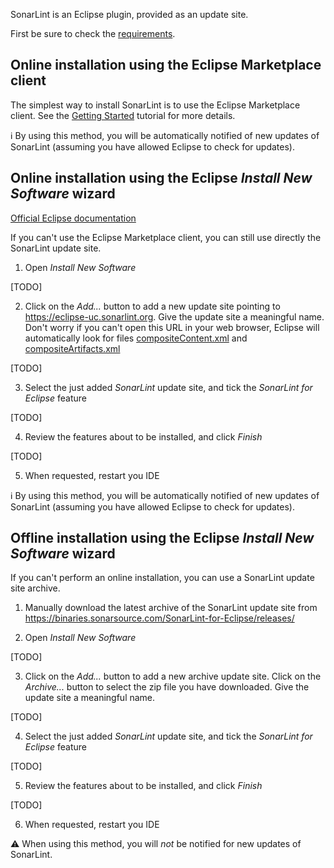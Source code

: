 SonarLint is an Eclipse plugin, provided as an update site.

First be sure to check the [requirements](Requirements).

## Online installation using the Eclipse Marketplace client

The simplest way to install SonarLint is to use the Eclipse Marketplace client. See the [Getting Started](Getting-Started) tutorial for more details.

:information_source: By using this method, you will be automatically notified of new updates of SonarLint (assuming you have allowed Eclipse to check for updates).

## Online installation using the Eclipse _Install New Software_ wizard

[Official Eclipse documentation](https://help.eclipse.org/?topic=%2Forg.eclipse.platform.doc.user%2Ftasks%2Ftasks-124.htm)

If you can't use the Eclipse Marketplace client, you can still use directly the SonarLint update site.

1. Open _Install New Software_

[TODO]

2. Click on the _Add..._ button to add a new update site pointing to https://eclipse-uc.sonarlint.org. Give the update site a meaningful name.<br>Don't worry if you can't open this URL in your web browser, Eclipse will automatically look for files [compositeContent.xml](https://eclipse-uc.sonarlint.org/compositeContent.xml) and [compositeArtifacts.xml](https://eclipse-uc.sonarlint.org/compositeArtifacts.xml)

[TODO]

3. Select the just added _SonarLint_ update site, and tick the _SonarLint for Eclipse_ feature

[TODO]

4. Review the features about to be installed, and click _Finish_

[TODO]

5. When requested, restart you IDE

:information_source: By using this method, you will be automatically notified of new updates of SonarLint (assuming you have allowed Eclipse to check for updates).

## Offline installation using the Eclipse _Install New Software_ wizard

If you can't perform an online installation, you can use a SonarLint update site archive.

1. Manually download the latest archive of the SonarLint update site from https://binaries.sonarsource.com/SonarLint-for-Eclipse/releases/

2. Open _Install New Software_

[TODO]

3. Click on the _Add..._ button to add a new archive update site. Click on the _Archive..._ button to select the zip file you have downloaded. Give the update site a meaningful name.

[TODO]

4. Select the just added _SonarLint_ update site, and tick the _SonarLint for Eclipse_ feature

[TODO]

5. Review the features about to be installed, and click _Finish_

[TODO]

6. When requested, restart you IDE

:warning: When using this method, you will *not* be notified for new updates of SonarLint.